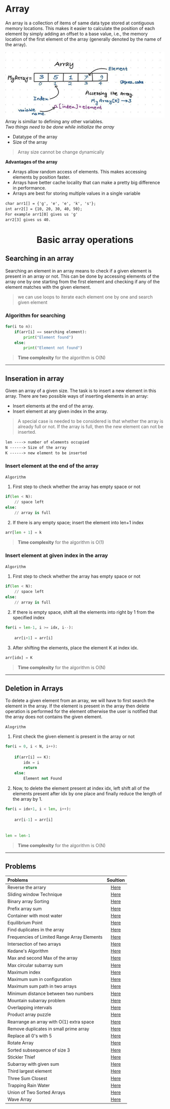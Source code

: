 # Array
An array is a collection of items of same data type stored at contiguous memory locations. This makes it easier to calculate the position of each element by simply adding an offset to a base value, i.e., the memory location of the first element of the array (generally denoted by the name of the array).

![array](image/array.png)<br>
Array is similiar to defining any other variables.<br>
*Two things need to be done while initialize the array*<br>
- Datatype of the array
- Size of the array
> Array size cannot be change dynamically<br>

**Advantages of the array**
 - Arrays allow random access of elements. This makes accessing elements by position faster.
 - Arrays have better cache locality that can make a pretty big difference in performance.
 - Arrays are best for storing multiple values in a single variable

 `char arr1[] = {'g', 'e', 'e', 'k', 's'};`<br>
 `int arr2[] = {10, 20, 30, 40, 50};`<br>
 `For example arr1[0] gives us 'g'`<br>
 `arr2[3] gives us 40.`<br>
<h1 align="center">Basic array operations</h1>

## Searching in an array
Searching an element in an array means to check if a given element is present in an array or not. This can be done by accessing elements of the array one by one starting from the first element and checking if any of the element matches with the given element.
> we can use loops to iterate each element one by one and search given element

### Algorithm for searching
```python
for(i to n):
    if(arr[i] == searching element):
        print("Element found")
    else:
        print("Element not found")
```
> **Time complexity** for the algorithm is O(N)
---

## Inseration in array

Given an array of a given size. The task is to insert a new element in this array. There are two possible ways of inserting elements in an array:
- Insert elements at the end of the array.
- Insert element at any given index in the array.

> A special case is needed to be considered is that whether the array is already full or not. If the array is full, then the new element can not be inserted.


`len ----> number of elements occupied`<br>
`N ------> Size of the array`<br>
`K ------> new element to be inserted`<br>

### Insert element at the end of the array
`Algorithm` <br>
1. First step to check whether the array has empty space or not
```python
if(len < N):
    // space left
else:
    // array is full
```
2. If there is any empty space; insert the element into len+1 index

```python
arr[len + 1] = k
```
> **Time complexity** for the algorithm is O(1)

### Insert element at given index in the array
`Algorithm`
1. First step to check whether the array has empty space or not
```python
if(len < N):
    // space left
else:
    // array is full
```
2. If there is empty space, shift all the elements into right by 1 from the specified index
```python
for(i = len-1, i >= idx, i--):

    arr[i+1] = arr[i]

```
3. After shifting the elements, place the element K at index idx.
```python
arr[idx] = K

```
> **Time complexity** for the algorithm is O(N)

---

## Deletion in Arrays
To delete a given element from an array, we will have to first search the element in the array. If the element is present in the array then delete operation is performed for the element otherwise the user is notified that the array does not contains the given element.

`Alogrithm`<br>
1. First check the given element is present in the array or not
```python
for(i = 0, i < N, i++):

    if(arr[i] == K):
        idx = i
        return
    else:
        Element not Found


```
2. Now, to delete the element present at index idx, left shift all of the elements present after idx by one place and finally reduce the length of the array by 1.

```python
for(i = idx+1, i < len, i++):

    arr[i-1] = arr[i]


len = len-1


```
> **Time complexity** for the algorithm is O(N)
---
## Problems

| Problems    | Soultion  |      
| :------------- |:-------------:| 
| Reverse the arrary    | [Here](https://www.geeksforgeeks.org/write-a-program-to-reverse-an-array-or-string/) |  
| Sliding window Technique     | [Here](https://www.geeksforgeeks.org/window-sliding-technique/) |  
| Binary array Sorting | [Here](https://practice.geeksforgeeks.org/problems/binary-array-sorting-1587115620/1) | 
| Prefix array sum | [Here](https://www.geeksforgeeks.org/prefix-sum-array-implementation-applications-competitive-programming/) | 
| Container with most water | [Here](https://leetcode.com/problems/container-with-most-water/) | 
| Equilibrium Point | [Here](https://practice.geeksforgeeks.org/problems/equilibrium-point-1587115620/1) | 
| Find duplicates in the array | [Here](https://www.geeksforgeeks.org/find-duplicates-given-array-elements-not-limited-range/) | 
| Frequencies of Limited Range Array Elements | [Here](https://www.geeksforgeeks.org/find-frequency-of-each-element-in-a-limited-range-array-in-less-than-on-time/) | 
| Intersection of two arrays | [Here](https://leetcode.com/problems/intersection-of-two-arrays/) | 
| Kedane's Algorithm | [Here](https://leetcode.com/problems/maximum-subarray/discuss/369797/kadanes-algorithm-with-detailed-explanation-and-example-python) | 
| Max and second Max of the array | [Here](https://www.geeksforgeeks.org/find-second-largest-element-array/) | 
| Max circular subarray sum  | [Here](https://www.geeksforgeeks.org/maximum-contiguous-circular-sum/) | 
| Maximum index  | [Here](https://www.geeksforgeeks.org/given-an-array-arr-find-the-maximum-j-i-such-that-arrj-arri/) | 
| Maximum sum in configuration  | [Here](https://www.geeksforgeeks.org/maximum-sum-iarri-among-rotations-given-array/) | 
| Maximum sum path in two arrays  | [Here](https://www.geeksforgeeks.org/maximum-sum-path-across-two-arrays/) | 
| Minimum distance between two numbers  | [Here](https://www.geeksforgeeks.org/find-the-minimum-distance-between-two-numbers/) | 
| Mountain subarray problem  | [Here](https://www.geeksforgeeks.org/find-whether-subarray-form-mountain-not/) | 
| Overlapping intervals  | [Here](https://www.geeksforgeeks.org/maximum-number-of-overlapping-intervals/) | 
| Product array puzzle   | [Here](https://www.geeksforgeeks.org/a-product-array-puzzle/) | 
| Rearrange an array with O(1) extra space   | [Here](https://www.geeksforgeeks.org/rearrange-given-array-place/) | 
| Remove duplicates in small prime array   | [Here](https://www.geeksforgeeks.org/remove-duplicates-from-an-array-of-small-primes/) | 
| Replace all 0's with 5   | [Here](https://www.geeksforgeeks.org/replace-0-5-input-integer/) | 
| Rotate Array   | [Here](https://www.geeksforgeeks.org/array-rotation/) | 
| Sorted subsequence of size 3  | [Here](https://www.geeksforgeeks.org/sorted-subsequence-size-3-linear-time-using-constant-space/) | 
| Stickler Thief   | [Here](https://practice.geeksforgeeks.org/problems/stickler-theif-1587115621/1) | 
| Subarray with given sum   | [Here](https://www.geeksforgeeks.org/find-subarray-with-given-sum/) | 
| Third largest element  | [Here](https://www.geeksforgeeks.org/third-largest-element-array-distinct-elements/) | 
| Three Sum Closest   | [Here](https://www.geeksforgeeks.org/find-a-triplet-in-an-array-whose-sum-is-closest-to-a-given-number/) | 
| Trapping Rain Water   | [Here](https://www.geeksforgeeks.org/trapping-rain-water/) | 
| Union of Two Sorted Arrays   | [Here](https://www.geeksforgeeks.org/union-and-intersection-of-two-sorted-arrays-2/) | 
| Wave Array   | [Here](https://www.geeksforgeeks.org/sort-array-wave-form-2/) | 